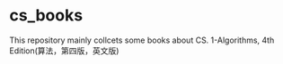 # cs_books
This repository mainly collcets some books about CS.
1-Algorithms, 4th Edition(算法，第四版，英文版)
